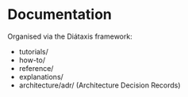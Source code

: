 # Documentation

Organised via the Diátaxis framework:

- tutorials/
- how-to/
- reference/
- explanations/
- architecture/adr/ (Architecture Decision Records)
